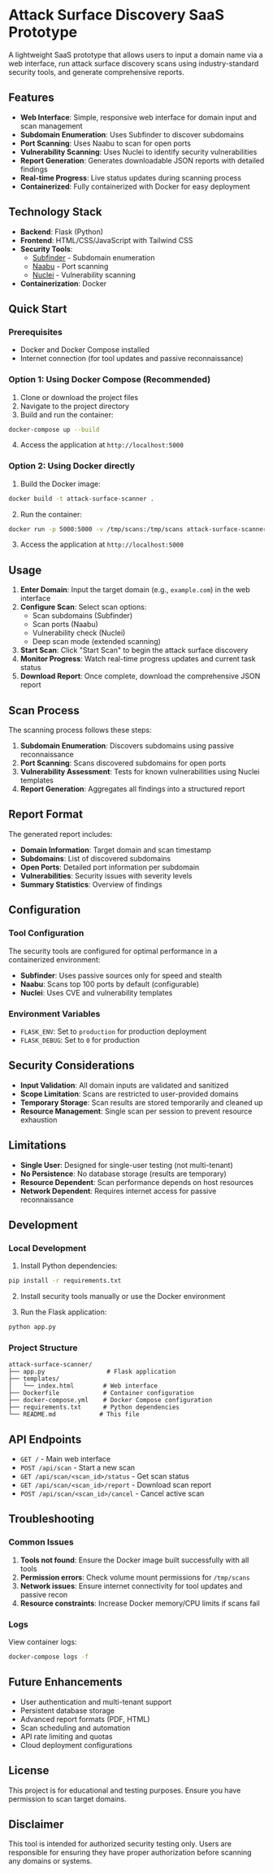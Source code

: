 # Attack Surface Discovery SaaS Prototype

A lightweight SaaS prototype that allows users to input a domain name via a web interface, run attack surface discovery scans using industry-standard security tools, and generate comprehensive reports.

## Features

- **Web Interface**: Simple, responsive web interface for domain input and scan management
- **Subdomain Enumeration**: Uses Subfinder to discover subdomains
- **Port Scanning**: Uses Naabu to scan for open ports
- **Vulnerability Scanning**: Uses Nuclei to identify security vulnerabilities
- **Report Generation**: Generates downloadable JSON reports with detailed findings
- **Real-time Progress**: Live status updates during scanning process
- **Containerized**: Fully containerized with Docker for easy deployment

## Technology Stack

- **Backend**: Flask (Python)
- **Frontend**: HTML/CSS/JavaScript with Tailwind CSS
- **Security Tools**: 
  - [Subfinder](https://github.com/projectdiscovery/subfinder) - Subdomain enumeration
  - [Naabu](https://github.com/projectdiscovery/naabu) - Port scanning
  - [Nuclei](https://github.com/projectdiscovery/nuclei) - Vulnerability scanning
- **Containerization**: Docker

## Quick Start

### Prerequisites

- Docker and Docker Compose installed
- Internet connection (for tool updates and passive reconnaissance)

### Option 1: Using Docker Compose (Recommended)

1. Clone or download the project files
2. Navigate to the project directory
3. Build and run the container:

```bash
docker-compose up --build
```

4. Access the application at `http://localhost:5000`

### Option 2: Using Docker directly

1. Build the Docker image:

```bash
docker build -t attack-surface-scanner .
```

2. Run the container:

```bash
docker run -p 5000:5000 -v /tmp/scans:/tmp/scans attack-surface-scanner
```

3. Access the application at `http://localhost:5000`

## Usage

1. **Enter Domain**: Input the target domain (e.g., `example.com`) in the web interface
2. **Configure Scan**: Select scan options:
   - Scan subdomains (Subfinder)
   - Scan ports (Naabu)
   - Vulnerability check (Nuclei)
   - Deep scan mode (extended scanning)
3. **Start Scan**: Click "Start Scan" to begin the attack surface discovery
4. **Monitor Progress**: Watch real-time progress updates and current task status
5. **Download Report**: Once complete, download the comprehensive JSON report

## Scan Process

The scanning process follows these steps:

1. **Subdomain Enumeration**: Discovers subdomains using passive reconnaissance
2. **Port Scanning**: Scans discovered subdomains for open ports
3. **Vulnerability Assessment**: Tests for known vulnerabilities using Nuclei templates
4. **Report Generation**: Aggregates all findings into a structured report

## Report Format

The generated report includes:

- **Domain Information**: Target domain and scan timestamp
- **Subdomains**: List of discovered subdomains
- **Open Ports**: Detailed port information per subdomain
- **Vulnerabilities**: Security issues with severity levels
- **Summary Statistics**: Overview of findings

## Configuration

### Tool Configuration

The security tools are configured for optimal performance in a containerized environment:

- **Subfinder**: Uses passive sources only for speed and stealth
- **Naabu**: Scans top 100 ports by default (configurable)
- **Nuclei**: Uses CVE and vulnerability templates

### Environment Variables

- `FLASK_ENV`: Set to `production` for production deployment
- `FLASK_DEBUG`: Set to `0` for production

## Security Considerations

- **Input Validation**: All domain inputs are validated and sanitized
- **Scope Limitation**: Scans are restricted to user-provided domains
- **Temporary Storage**: Scan results are stored temporarily and cleaned up
- **Resource Management**: Single scan per session to prevent resource exhaustion

## Limitations

- **Single User**: Designed for single-user testing (not multi-tenant)
- **No Persistence**: No database storage (results are temporary)
- **Resource Dependent**: Scan performance depends on host resources
- **Network Dependent**: Requires internet access for passive reconnaissance

## Development

### Local Development

1. Install Python dependencies:

```bash
pip install -r requirements.txt
```

2. Install security tools manually or use the Docker environment

3. Run the Flask application:

```bash
python app.py
```

### Project Structure

```
attack-surface-scanner/
├── app.py                 # Flask application
├── templates/
│   └── index.html        # Web interface
├── Dockerfile            # Container configuration
├── docker-compose.yml    # Docker Compose configuration
├── requirements.txt      # Python dependencies
└── README.md            # This file
```

## API Endpoints

- `GET /` - Main web interface
- `POST /api/scan` - Start a new scan
- `GET /api/scan/<scan_id>/status` - Get scan status
- `GET /api/scan/<scan_id>/report` - Download scan report
- `POST /api/scan/<scan_id>/cancel` - Cancel active scan

## Troubleshooting

### Common Issues

1. **Tools not found**: Ensure the Docker image built successfully with all tools
2. **Permission errors**: Check volume mount permissions for `/tmp/scans`
3. **Network issues**: Ensure internet connectivity for tool updates and passive recon
4. **Resource constraints**: Increase Docker memory/CPU limits if scans fail

### Logs

View container logs:

```bash
docker-compose logs -f
```

## Future Enhancements

- User authentication and multi-tenant support
- Persistent database storage
- Advanced report formats (PDF, HTML)
- Scan scheduling and automation
- API rate limiting and quotas
- Cloud deployment configurations

## License

This project is for educational and testing purposes. Ensure you have permission to scan target domains.

## Disclaimer

This tool is intended for authorized security testing only. Users are responsible for ensuring they have proper authorization before scanning any domains or systems.